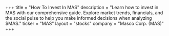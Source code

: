 +++
title = "How To Invest In MAS"
description = "Learn how to invest in MAS with our comprehensive guide. Explore market trends, financials, and the social pulse to help you make informed decisions when analyzing $MAS."
ticker = "MAS"
layout = "stocks"
company = "Masco Corp. (MAS)"
+++

